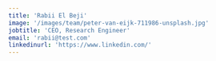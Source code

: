```yaml
---
title: 'Rabii El Beji'
image: '/images/team/peter-van-eijk-711986-unsplash.jpg'
jobtitle: 'CEO, Research Engineer'
email: 'rabii@test.com'
linkedinurl: 'https://www.linkedin.com/'
---
```


